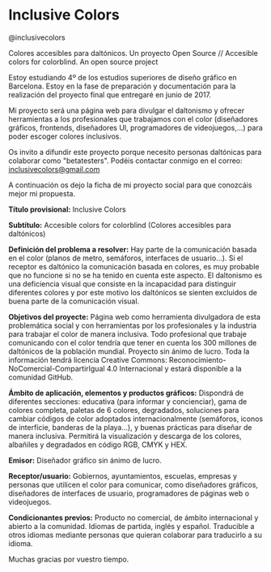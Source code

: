 # Inclusive Colors
@inclusivecolors

Colores accesibles para daltónicos. Un proyecto Open Source // Accesible colors for colorblind. An open source project

Estoy estudiando 4º de los estudios superiores de diseño gráfico en Barcelona. Estoy en la fase de preparación y documentación para la realización del proyecto final que entregaré en junio de 2017.

Mi proyecto será una página web para divulgar el daltonismo y ofrecer herramientas a los profesionales que trabajamos con el color (diseñadores gráficos, frontends, diseñadores UI, programadores de videojuegos,...) para poder escoger colores inclusivos.

Os invito a difundir este proyecto porque necesito personas daltónicas para colaborar como "betatesters". Podéis contactar conmigo en el correo: inclusivecolors@gmail.com

A continuación os dejo la ficha de mi proyecto social para que conozcáis mejor mi propuesta.

<b>Título provisional:</b>
Inclusive Colors

<b>Subtítulo:</b>
Accesible colors for colorblind (Colores accesibles para daltónicos)

<b>Definición del problema a resolver:</b>
Hay parte de la comunicación basada en el color (planos de metro, semáforos, interfaces de usuario...). Si
el receptor es daltónico la comunicación basada en colores, es muy probable que no funcione si no se ha tenido en cuenta
este aspecto. El daltonismo es una deficiencia visual que consiste en la incapacidad para distinguir
diferentes colores y por este motivo los daltónicos se sienten excluidos de buena parte de la comunicación visual.

<b>Objetivos del proyecte:</b>
Página web como herramienta divulgadora de esta problemática social y con herramientas por los profesionales y la industria
para trabajar el color de manera inclusiva. Todo profesional que trabaje comunicando con el color tendría que tener en cuenta
los 300 millones de daltónicos de la población mundial. Proyecto sin ánimo de lucro. Toda la información
tendrá licencia Creative Commons: Reconocimiento-NoComercial-CompartirIgual 4.0 Internacional y estará
disponible a la comunidad GitHub.

<b>Ámbito de aplicación, elementos y productos gráficos:</b>
Dispondrá de diferentes secciones: educativa (para informar y concienciar), gama de colores completa, paletas
de 6 colores, degradados, soluciones para cambiar códigos de color adoptados internacionalmente (semáforos, iconos
de interfície, banderas de la playa...), y buenas prácticas para diseñar de manera inclusiva. Permitirá la visualización
y descarga de los colores, albañiles y degradados en código RGB, CMYK y HEX.

<b>Emisor:</b>
Diseñador gráfico sin ánimo de lucro.

<b>Receptor/usuario:</b>
Gobiernos, ayuntamientos, escuelas, empresas y personas que utilicen el color para comunicar, como diseñadores
gráficos, diseñadores de interfaces de usuario, programadores de páginas web o videojuegos.

<b>Condicionantes previos:</b>
Producto no comercial, de ámbito internacional y abierto a la comunidad. Idiomas de partida, inglés y español. Traducible a otros idiomas mediante personas que quieran colaborar para traducirlo a su idioma.


Muchas gracias por vuestro tiempo.
